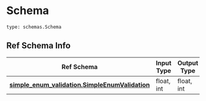 # Schema
```
type: schemas.Schema
```

## Ref Schema Info
Ref Schema | Input Type | Output Type
---------- | ---------- | -----------
[**simple_enum_validation.SimpleEnumValidation**](../../../../../../components/schema/simple_enum_validation.md) | float, int | float, int
